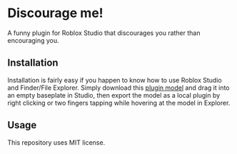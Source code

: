 # Discourage me!

A funny plugin for Roblox Studio that discourages you rather than encouraging you.

## Installation

Installation is fairly easy if you happen to know how to use Roblox Studio and Finder/File Explorer. Simply download this [plugin model](https://github.com/va1kio/discourage-me/raw/main/src/Plugin.rbxm)  and drag it into an empty baseplate in Studio, then export the model as a local plugin by right clicking or two fingers tapping while hovering at the model in Explorer.

## Usage

This repository uses MIT license.
